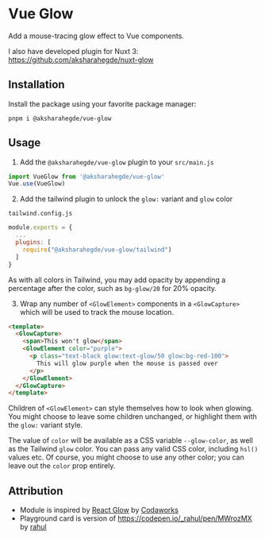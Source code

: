 # Vue Glow

Add a mouse-tracing glow effect to Vue components.

I also have developed plugin for Nuxt 3: https://github.com/aksharahegde/nuxt-glow


## Installation

Install the package using your favorite package manager:

```shell
pnpm i @aksharahegde/vue-glow
```

## Usage

1. Add the `@aksharahegde/vue-glow` plugin to your `src/main.js`

```js
import VueGlow from '@aksharahegde/vue-glow'
Vue.use(VueGlow)
```

2. Add the tailwind plugin to unlock the `glow:` variant and `glow` color

`tailwind.config.js`
```js
module.exports = {
  ...
  plugins: [
    require("@aksharahegde/vue-glow/tailwind")
  ]
}
```

As with all colors in Tailwind, you may add opacity by appending a percentage after the color, such as `bg-glow/20` for 20% opacity.

3. Wrap any number of `<GlowElement>` components in a `<GlowCapture>` which will be used to track the mouse location.

```html
<template>
  <GlowCapture>
    <span>This won't glow</span>
    <GlowElement color="purple">
      <p class="text-black glow:text-glow/50 glow:bg-red-100">
        This will glow purple when the mouse is passed over
      </p>
    </GlowElement>
  </GlowCapture>
</template>
```

Children of `<GlowElement>` can style themselves how to look when glowing. You might choose to leave some children unchanged, or highlight them with the `glow:` variant style.

The value of `color` will be available as a CSS variable `--glow-color`, as well as the Tailwind `glow` color.
You can pass any valid CSS color, including `hsl()` values etc.
Of course, you might choose to use any other color; you can leave out the `color` prop entirely.


## Attribution
- Module is inspired by [React Glow](https://github.com/codaworks/react-glow) by [Codaworks](https://github.com/codaworks)
- Playground card is version of https://codepen.io/_rahul/pen/MWrozMX by [rahul](https://codepen.io/_rahul)
